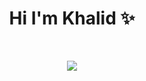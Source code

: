 <h1 align="center">Hi I'm Khalid ✨</h1>
<br/>
<p align="center">
  <a herf="https://twitter.com/khalidsalah1522"><img src="https://img.shields.io/twitter/url?color=blue&label=Twitter&logo=Twitter&logoColor=white&style=social&url=https%3A%2F%2Ftwitter.com%2Fkhalidsalah1522"/></a>
</p>
